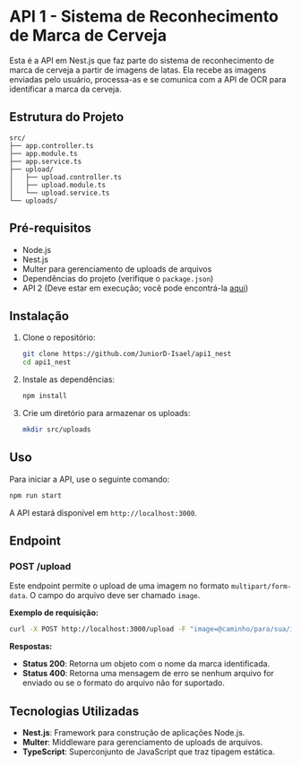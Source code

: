 # API 1 - Sistema de Reconhecimento de Marca de Cerveja

Esta é a API em Nest.js que faz parte do sistema de reconhecimento de marca de cerveja a partir de imagens de latas. Ela recebe as imagens enviadas pelo usuário, processa-as e se comunica com a API de OCR para identificar a marca da cerveja.

## Estrutura do Projeto

```
src/
├── app.controller.ts
├── app.module.ts
├── app.service.ts
├── upload/
│   ├── upload.controller.ts
│   ├── upload.module.ts
│   └── upload.service.ts
└── uploads/
```

## Pré-requisitos

- Node.js
- Nest.js
- Multer para gerenciamento de uploads de arquivos
- Dependências do projeto (verifique o `package.json`)
- API 2 (Deve estar em execução; você pode encontrá-la [aqui](https://github.com/JuniorD-Isael/api2_python)) 

## Instalação

1. Clone o repositório:
   ```bash
   git clone https://github.com/JuniorD-Isael/api1_nest
   cd api1_nest
   ```

2. Instale as dependências:
   ```bash
   npm install
   ```

3. Crie um diretório para armazenar os uploads:
   ```bash
   mkdir src/uploads
   ```

## Uso

Para iniciar a API, use o seguinte comando:

```bash
npm run start
```

A API estará disponível em `http://localhost:3000`.

## Endpoint

### POST /upload

Este endpoint permite o upload de uma imagem no formato `multipart/form-data`. O campo do arquivo deve ser chamado `image`.

**Exemplo de requisição:**

```bash
curl -X POST http://localhost:3000/upload -F "image=@caminho/para/sua/imagem.jpg"
```

**Respostas:**

- **Status 200**: Retorna um objeto com o nome da marca identificada.
- **Status 400**: Retorna uma mensagem de erro se nenhum arquivo for enviado ou se o formato do arquivo não for suportado.

## Tecnologias Utilizadas

- **Nest.js**: Framework para construção de aplicações Node.js.
- **Multer**: Middleware para gerenciamento de uploads de arquivos.
- **TypeScript**: Superconjunto de JavaScript que traz tipagem estática.
